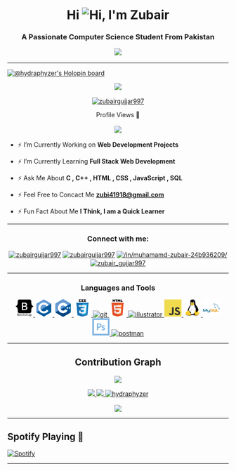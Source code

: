 <h1 align="center">Hi <img src='https://qpluspicture.oss-cn-beijing.aliyuncs.com/6LjjQA/Hi.gif' alt='Hi' width="24"/>, I'm Zubair</h1>
<h3 align="center">A Passionate Computer Science Student From Pakistan</h3>

<p align="center">
          <a href="https://github.com/hydraphyzer"><img src="https://readme-typing-svg.herokuapp.com?font=&duration=2000&color=2980B9&background=22CC3300&center=true&vCenter=true&width=500&lines=DSA+%7C+OOP+%7C+C%2B%2B+%7C+C+%7C+SQL;HTML+%7C+CSS+%7C+JS+;Love+to+Learn+New+Technologies"](https://git.io/typing-svg)></a>
</p>

<hr>

[![@hydraphyzer's Holopin board](https://holopin.me/hydraphyzer)](https://holopin.io/@hydraphyzer)


<p align="center"> <a href="https://github.com/ryo-ma/github-profile-trophy"><img src="https://github-profile-trophy.vercel.app/?username=hydraphyzer&theme=discord&row=2&column=3&margin-w=10&margin-h=10"/></a> </p>

<p align="center"> <a href="https://twitter.com/zubairgujjar997" target="blank"><img src="https://img.shields.io/twitter/follow/zubairgujjar997?logo=twitter&style=for-the-badge" alt="zubairgujjar997" /></a> </p>

<p align="center"> 
  Profile Views 🎃<br><br>
  <img src="https://profile-counter.glitch.me/HydraPhyzer/count.svg" />
</p>

- ⚡ I’m Currently Working on **Web Development Projects**

- ⚡ I’m Currently Learning   **Full Stack Web Development**

- ⚡ Ask Me About             **C , C++ , HTML , CSS , JavaScript , SQL**

- ⚡ Feel Free to Concact Me  **zubi41918@gmail.com**

- ⚡ Fun Fact About Me        **I Think, I am a Quick Learner**

<hr>

<h3 align="center">Connect with me:</h3>
<p align="center">
<a href="https://dev.to/zubairgujjar997" target="blank"><img align="center" src="https://raw.githubusercontent.com/rahuldkjain/github-profile-readme-generator/master/src/images/icons/Social/devto.svg" alt="zubairgujjar997" height="30" width="40" /></a>
<a href="https://twitter.com/zubairgujjar997" target="blank"><img align="center" src="https://raw.githubusercontent.com/rahuldkjain/github-profile-readme-generator/master/src/images/icons/Social/twitter.svg" alt="zubairgujjar997" height="30" width="40" /></a>
<a href="https://www.linkedin.com/in/muhammad-zubair-javed/" target="blank"><img align="center" src="https://raw.githubusercontent.com/rahuldkjain/github-profile-readme-generator/master/src/images/icons/Social/linked-in-alt.svg" alt="/in/muhamamd-zubair-24b936209/" height="30" width="40" /></a>
<a href="https://instagram.com/zubair_gujjar997" target="blank"><img align="center" src="https://raw.githubusercontent.com/rahuldkjain/github-profile-readme-generator/master/src/images/icons/Social/instagram.svg" alt="zubair_gujjar997" height="30" width="40" /></a>
</p>

<hr>

<h3 align="center">Languages and Tools </h3>
<p align="center"> <a href="https://getbootstrap.com" target="_blank" rel="noreferrer"> <img src="https://raw.githubusercontent.com/devicons/devicon/master/icons/bootstrap/bootstrap-plain-wordmark.svg" 
alt="bootstrap" width="40" height="40"/> </a> <a href="https://www.cprogramming.com/" target="_blank" rel="noreferrer"> <img src="https://raw.githubusercontent.com/devicons/devicon/master/icons/c/c-original.svg" alt="c" width="40" height="40"/> </a> <a href="https://www.w3schools.com/cpp/" target="_blank" rel="noreferrer"> <img src="https://raw.githubusercontent.com/devicons/devicon/master/icons/cplusplus/cplusplus-original.svg" alt="cplusplus" width="40" height="40"/> </a> <a href="https://www.w3schools.com/css/" target="_blank" rel="noreferrer"> <img src="https://raw.githubusercontent.com/devicons/devicon/master/icons/css3/css3-original-wordmark.svg" alt="css3" width="40" height="40"/> </a> <a href="https://git-scm.com/" target="_blank" rel="noreferrer"> <img src="https://www.vectorlogo.zone/logos/git-scm/git-scm-icon.svg" alt="git" width="40" height="40"/> </a> <a href="https://www.w3.org/html/" target="_blank" rel="noreferrer"> <img src="https://raw.githubusercontent.com/devicons/devicon/master/icons/html5/html5-original-wordmark.svg" alt="html5" width="40" height="40"/> </a> <a href="https://www.adobe.com/in/products/illustrator.html" target="_blank" rel="noreferrer"> <img src="https://www.vectorlogo.zone/logos/adobe_illustrator/adobe_illustrator-icon.svg" alt="illustrator" width="40" height="40"/> </a> <a href="https://developer.mozilla.org/en-US/docs/Web/JavaScript" target="_blank" rel="noreferrer"> <img src="https://raw.githubusercontent.com/devicons/devicon/master/icons/javascript/javascript-original.svg" alt="javascript" width="40" height="40"/> </a> <a href="https://www.linux.org/" target="_blank" rel="noreferrer"> <img src="https://raw.githubusercontent.com/devicons/devicon/master/icons/linux/linux-original.svg" alt="linux" width="40" height="40"/> </a> <a href="https://www.mysql.com/" target="_blank" rel="noreferrer"> <img src="https://raw.githubusercontent.com/devicons/devicon/master/icons/mysql/mysql-original-wordmark.svg" alt="mysql" width="40" height="40"/> </a> <a href="https://www.photoshop.com/en" target="_blank" rel="noreferrer"> <img src="https://raw.githubusercontent.com/devicons/devicon/master/icons/photoshop/photoshop-line.svg" alt="photoshop" width="40" height="40"/> </a> <a href="https://postman.com" target="_blank" rel="noreferrer"> <img src="https://www.vectorlogo.zone/logos/getpostman/getpostman-icon.svg" alt="postman" width="40" height="40"/> </a> </p>

<hr>

<h2 align="center">Contribution Graph</h2>

<p align="center">
          <img align="center" src="https://github-readme-activity-graph.cyclic.app/graph?username=HydraPhyzer&theme=dracula&hide_border=false" />

<p align="center">
  <a href="https://github.com/hydraphyzer"><span>
    <img height="180em" src="https://github-readme-stats.vercel.app/api?username=hydraphyzer&count_private=true&show_icons=true&theme=dracula&&include_all_commits=true&hide_border=false"/>
    <img height="180em" src="https://github-readme-stats-eight-theta.vercel.app/api/top-langs/?username=hydraphyzer&&layout=compact&langs_count=8&theme=dracula&hide_border=false"/>
    <img height=180em src="https://github-readme-streak-stats.herokuapp.com/?user=hydraphyzer&theme=dracula&show_icons=true&locale=en&layout=demo&hide_border=false&border_radius=5" alt=hydraphyzer />
    
</p>

<p align="center">
          <img align="center" src="https://github-profile-summary-cards.vercel.app/api/cards/profile-details?username=hydraphyzer&theme=gruvbox&hide_border=false" />
    </span></a>
<br>
<hr>
<h2 align>Spotify Playing 🎵</h2>

[![Spotify](https://spotify-hydraphyzer.vercel.app/api/spotify?background_color=34495e&border_color=27ae60)](https://open.spotify.com/user/8fw9welpdw2jh2abilt8t04gd)
                  
<hr>
                 
